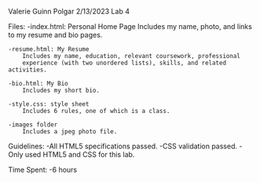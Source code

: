 Valerie Guinn Polgar
2/13/2023
Lab 4

Files:
    -index.html: Personal Home Page
        Includes my name, photo, and links to my resume and bio pages.

    -resume.html: My Resume
        Includes my name, education, relevant coursework, professional
        experience (with two unordered lists), skills, and related activities.

    -bio.html: My Bio
        Includes my short bio.

    -style.css: style sheet
        Includes 6 rules, one of which is a class.

    -images folder
        Includes a jpeg photo file.


Guidelines:
    -All HTML5 specifications passed.
    -CSS validation passed.
    -Only used HTML5 and CSS for this lab.


Time Spent:
    -6 hours